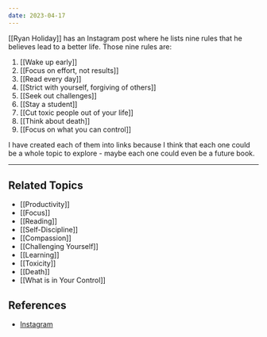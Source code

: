 ```yaml
---
date: 2023-04-17
---
```


[[Ryan Holiday]] has an Instagram post where he lists nine rules that he believes lead to a better life. Those nine rules are:
1. [[Wake up early]]
2. [[Focus on effort, not results]]
3. [[Read every day]]
4. [[Strict with yourself, forgiving of others]]
5. [[Seek out challenges]]
6. [[Stay a student]]
7. [[Cut toxic people out of your life]]
8. [[Think about death]]
9. [[Focus on what you can control]]

I have created each of them into links because I think that each one could be a whole topic to explore - maybe each one could even be a future book.

---

## Related Topics
- [[Productivity]]
- [[Focus]]
- [[Reading]]
- [[Self-Discipline]]
- [[Compassion]]
- [[Challenging Yourself]]
- [[Learning]]
- [[Toxicity]]
- [[Death]]
- [[What is in Your Control]]

## References
- [Instagram](https://www.instagram.com/p/Cj8Giv-OPU8/) 
